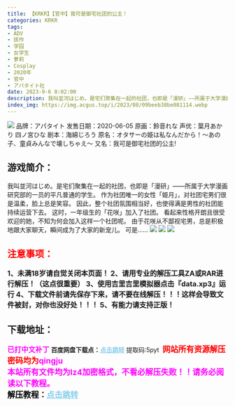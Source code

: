 ```yaml
---
title: 【KRKR】【官中】我可是御宅社团的公主！
categories: KRKR
tags:
- ADV
- 拔作
- 学园
- 女学生
- 萝莉
- Cosplay
- 2020年
- 官中
- アパタイト社
date: 2023-9-6 8:02:00
description: 我叫並河はじめ。是宅们聚集在一起的社团，也即是「漫研」——所属于大学漫画研究部的一员的平凡普通的学生。作为社团唯一的女性「姫月」，对社团宅男们很是温柔，脸上总是笑容。因此，整个社团氛围相当好，也使得满是男性的社团能持续运营下去。
index_img: https://img.acgus.top/i/2023/08/09beeb38be081114.webp
---
```

![](https://img.acgus.top/i/2023/08/09beeb38be081114.webp)
品牌：アパタイト
发售日期：2020-06-05
原画：鈴音れな
声优：葉月あかり 四ノ宮ひな
剧本：海綿じろう
原名：オタサーの姫は私なんだから！～あの子、童貞みんなで壊しちゃえ～
又名：我可是御宅社团的公主!

## 游戏简介：
我叫並河はじめ。是宅们聚集在一起的社团，也即是「漫研」——所属于大学漫画研究部的一员的平凡普通的学生。
作为社团唯一的女性「姫月」，对社团宅男们很是温柔，脸上总是笑容。
因此，整个社团氛围相当好，也使得满是男性的社团能持续运营下去。
这时，一年级生的「花咲」加入了社团。
看起来性格开朗且很受欢迎的她，不知为何会加入这样一个社团呢。
由于花咲从不鄙视宅男，总是积极地跟大家聊天，瞬间成为了大家的新宠儿。
可是……
![](https://img.acgus.top/i/2023/08/29937824d9081122.webp)
![](https://img.acgus.top/i/2023/08/7720028d17081120.webp)
![](https://img.acgus.top/i/2023/08/8acaa2b14b081117.webp)





## <font color=#FF0000 >注意事项：</font>
<font size=3><b>1、未满18岁请自觉关闭本页面！
2、请用专业的解压工具ZA或RAR进行解压！（这点很重要）
3、使用吉里吉里模拟器点击『data.xp3』运行
4、下载文件前请先保存下来，请不要在线解压！！！这样会导致文件被封，对你也没好处！！！
5、有能力请支持正版！</b></font>

## 下载地址：
<font color=#FF00FF size=3><b>已打中文补丁</b></font>
<b>百度网盘下载点：</b><a href="https://pan.baidu.com/s/1hD2YH2ST3blRL004Lr40Bw?pwd=5pyt" style="color: #87CEEB;"><b>点击跳转</b></a> 提取码:5pyt
<a style="padding: 0" href="https://post.qingju.org/AD/"><img style="max-width:100%" src="https://img.acgus.top/i/2024/07/478f689b8021d8d499ab43d21acf137a.gif" alt=""></a>
<b><font color=#FF0000 size=4>网站所有资源解压密码均为</b></font><b><font color=#FF00FF size=4>qingju</font><font color=#FF0000 ></font></b><br><b><font color=#FF00FF size=4>本站所有文件均为lz4加密格式，不看必解压失败！！请务必阅读以下教程。</b></font><br><b><font color=#000 size=4>解压教程：</b><a href="https://post.qingju.org/tutorial/000/" style="color: #87CEEB;"><b>点击跳转</b></a>
